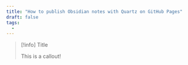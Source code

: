 ```yaml
---
title: "How to publish Obsidian notes with Quartz on GitHub Pages"
draft: false
tags:
  - 
---
```


> [!info] Title
> 
> This is a callout!
